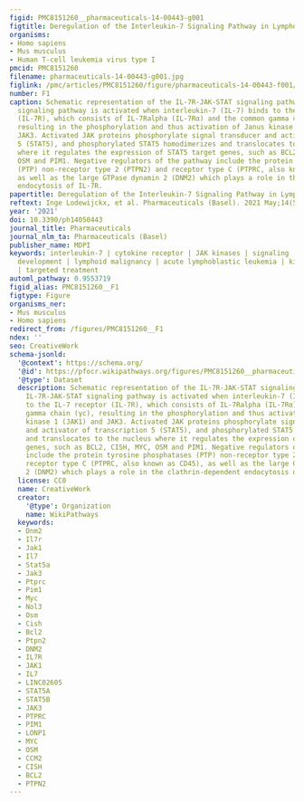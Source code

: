 ```yaml
---
figid: PMC8151260__pharmaceuticals-14-00443-g001
figtitle: Deregulation of the Interleukin-7 Signaling Pathway in Lymphoid Malignancies
organisms:
- Homo sapiens
- Mus musculus
- Human T-cell leukemia virus type I
pmcid: PMC8151260
filename: pharmaceuticals-14-00443-g001.jpg
figlink: /pmc/articles/PMC8151260/figure/pharmaceuticals-14-00443-f001/
number: F1
caption: Schematic representation of the IL-7R-JAK-STAT signaling pathway. The IL-7R-JAK-STAT
  signaling pathway is activated when interleukin-7 (IL-7) binds to the IL-7 receptor
  (IL-7R), which consists of IL-7Ralpha (IL-7Rα) and the common gamma chain (γc),
  resulting in the phosphorylation and thus activation of Janus kinase 1 (JAK1) and
  JAK3. Activated JAK proteins phosphorylate signal transducer and activator of transcription
  5 (STAT5), and phosphorylated STAT5 homodimerizes and translocates to the nucleus
  where it regulates the expression of STAT5 target genes, such as BCL2, CISH, MYC,
  OSM and PIM1. Negative regulators of the pathway include the protein tyrosine phosphatases
  (PTP) non-receptor type 2 (PTPN2) and receptor type C (PTPRC, also known as CD45),
  as well as the large GTPase dynamin 2 (DNM2) which plays a role in the clathrin-dependent
  endocytosis of IL-7R.
papertitle: Deregulation of the Interleukin-7 Signaling Pathway in Lymphoid Malignancies.
reftext: Inge Lodewijckx, et al. Pharmaceuticals (Basel). 2021 May;14(5):443.
year: '2021'
doi: 10.3390/ph14050443
journal_title: Pharmaceuticals
journal_nlm_ta: Pharmaceuticals (Basel)
publisher_name: MDPI
keywords: interleukin-7 | cytokine receptor | JAK kinases | signaling | lymphocyte
  development | lymphoid malignancy | acute lymphoblastic leukemia | kinase inhibitor
  | targeted treatment
automl_pathway: 0.9553719
figid_alias: PMC8151260__F1
figtype: Figure
organisms_ner:
- Mus musculus
- Homo sapiens
redirect_from: /figures/PMC8151260__F1
ndex: ''
seo: CreativeWork
schema-jsonld:
  '@context': https://schema.org/
  '@id': https://pfocr.wikipathways.org/figures/PMC8151260__pharmaceuticals-14-00443-g001.html
  '@type': Dataset
  description: Schematic representation of the IL-7R-JAK-STAT signaling pathway. The
    IL-7R-JAK-STAT signaling pathway is activated when interleukin-7 (IL-7) binds
    to the IL-7 receptor (IL-7R), which consists of IL-7Ralpha (IL-7Rα) and the common
    gamma chain (γc), resulting in the phosphorylation and thus activation of Janus
    kinase 1 (JAK1) and JAK3. Activated JAK proteins phosphorylate signal transducer
    and activator of transcription 5 (STAT5), and phosphorylated STAT5 homodimerizes
    and translocates to the nucleus where it regulates the expression of STAT5 target
    genes, such as BCL2, CISH, MYC, OSM and PIM1. Negative regulators of the pathway
    include the protein tyrosine phosphatases (PTP) non-receptor type 2 (PTPN2) and
    receptor type C (PTPRC, also known as CD45), as well as the large GTPase dynamin
    2 (DNM2) which plays a role in the clathrin-dependent endocytosis of IL-7R.
  license: CC0
  name: CreativeWork
  creator:
    '@type': Organization
    name: WikiPathways
  keywords:
  - Dnm2
  - Il7r
  - Jak1
  - Il7
  - Stat5a
  - Jak3
  - Ptprc
  - Pim1
  - Myc
  - Nol3
  - Osm
  - Cish
  - Bcl2
  - Ptpn2
  - DNM2
  - IL7R
  - JAK1
  - IL7
  - LINC02605
  - STAT5A
  - STAT5B
  - JAK3
  - PTPRC
  - PIM1
  - LONP1
  - MYC
  - OSM
  - CCM2
  - CISH
  - BCL2
  - PTPN2
---
```

